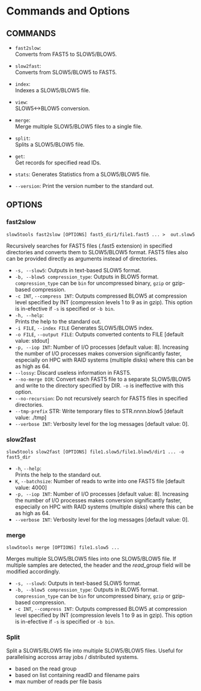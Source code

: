 # Commands and Options

## COMMANDS 

* `fast2slow`:               
         Converts from FAST5 to SLOW5/BLOW5.
* `slow2fast`:    
         Converts from SLOW5/BLOW5 to FAST5.
* `index`:           
         Indexes a SLOW5/BLOW5 file.
* `view`:          
         SLOW5<->BLOW5 conversion.   
* `merge`:          
         Merge multiple SLOW5/BLOW5 files to a single file.
* `split`:          
         Splits a SLOW5/BLOW5 file.
* `get`:          
         Get records for specified read IDs.         
* `stats`:
         Generates Statistics from a SLOW5/BLOW5 file.

*  `--version`:
    Print the version number to the standard out. 

## OPTIONS

### fast2slow

`slow5tools fast2slow [OPTIONS] fast5_dir1/file1.fast5 ... >  out.slow5`

Recursively searches for FAST5 files (.fast5 extension) in specified directories and converts them to SLOW5/BLOW5 format. FAST5 files also can be provided directly as arguments instead of directories.

*  `-s, --slow5`:
   Outputs in text-based SLOW5 format.
*  `-b, --blow5 compression_type`:
   Outputs in BLOW5 format. `compression_type` can be `bin` for uncompressed binary, `gzip` or gzip-based compression.
*  `-c INT`, `--compress INT`:
   Outputs compressed BLOW5 at compression level specified by INT (compression levels 1 to 9 as in gzip). This option is in-efective if `-s` is specified or `-b bin`.
*  `-h, --help`:                           
   Prints the help to the standard out.
*  `-i FILE`, `--index FILE`
   Generates SLOW5/BLOW5 index.
*  `-o FILE`, `--output FILE`:
   Outputs converted contents to FILE [default value: stdout]
*  `-p, --iop INT`:
    Number of I/O processes [default value: 8]. Increasing the number of I/O processes makes conversion significantly faster, especially on HPC with RAID systems (multiple disks) where this can be as high as 64. 
*   `--lossy`:
    Discard useless information in FAST5.
*  `--no-merge DIR`:
    Convert each FAST5 file to a separate SLOW5/BLOW5 and write to the directory specified by DIR. `-o` is ineffective with this option.
*  `--no-recursion`:
    Do not recursively search for FAST5 files in specified directories.   
*  `--tmp-prefix` STR:
    Write temporary files to STR.nnnn.blow5 [default value: ./tmp]
*  `--verbose INT`:
    Verbosity level for the log messages [default value: 0].



### slow2fast

`slow5tools slow2fast [OPTIONS] file1.slow5/file1.blow5/dir1 ... -o fast5_dir`

*  `-h`, `--help`:                           
   Prints the help to the standard out.
*  `K`, `--batchsize`: 
   Number of reads to write into one FAST5 file [default value: 4000]
*  `-p, --iop INT`:
   Number of I/O processes [default value: 8]. Increasing the number of I/O processes makes conversion significantly faster, especially on HPC with RAID systems (multiple disks) where this can be as high as 64.  
*  `--verbose INT`:
    Verbosity level for the log messages [default value: 0].

    
### merge

`slow5tools merge [OPTIONS] file1.slow5 ...`

Merges multiple SLOW5/BLOW5 files into one SLOW5/BLOW5 file. If multiple samples are detected, the header and the *read_group* field will be modified accordingly.
*  `-s, --slow5`:
   Outputs in text-based SLOW5 format.
*  `-b, --blow5 compression_type`:
   Outputs in BLOW5 format. `compression_type` can be `bin` for uncompressed binary, `gzip` or gzip-based compression.
*  `-c INT`, `--compress INT`:
   Outputs compressed BLOW5 at compression level specified by INT (compression levels 1 to 9 as in gzip). This option is in-efective if `-s` is specified or `-b bin`.


### Split

Split a SLOW5/BLOW5 file into multiple SLOW5/BLOW5 files. Useful for parallelising accross array jobs / distributed systems.
- based on the read group
- based on list containing readID and filename pairs
- max number of reads per file basis

    
    
